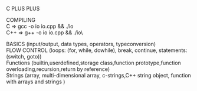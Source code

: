 C PLUS PLUS

COMPILING\
C => gcc -o io io.cpp && ./io\
C++ => g++ -o io io.cpp && ./io\

BASICS (input/output, data types, operators, typeconversion)\
FLOW CONTROL (loops: (for, while, dowhile), break, continue, statements:(switch, goto))\
Functions (builtin,userdefined,storage class,function prototype,function overloading,recursion,return by reference)\
Strings (array, multi-dimensional array, c-strings,C++ string object, function with arrays and strings )
